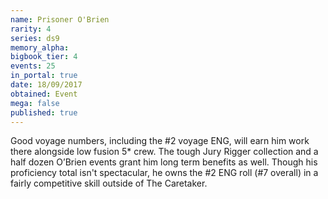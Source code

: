 ```yaml
---
name: Prisoner O'Brien
rarity: 4
series: ds9
memory_alpha:
bigbook_tier: 4
events: 25
in_portal: true
date: 18/09/2017
obtained: Event
mega: false
published: true
---
```


Good voyage numbers, including the #2 voyage ENG, will earn him work there alongside low fusion 5* crew. The tough Jury Rigger collection and a half dozen O’Brien events grant him long term benefits as well. Though his proficiency total isn't spectacular, he owns the #2 ENG roll (#7 overall) in a fairly competitive skill outside of The Caretaker.
